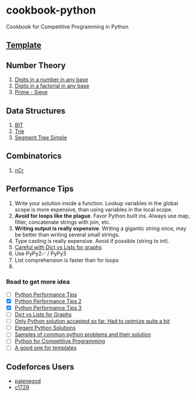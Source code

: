 # cookbook-python
Cookbook for Competitive Programming in Python

## [Template](./template.py)
## Number Theory
1. [Digits in a number in any base](./number-theory/digits_in_a_number.py)
2. [Digits in a factorial in any base](./number-theory/digits_in_factorial_in_any_base.py)
3. [Prime - Sieve](./number-theory/sieve.py)
## Data Structures
1. [BIT](./data-structures/bit.py)
2. [Trie](./data-structures/trie.py)
3. [Segment Tree Simple](./data-structures/seg_tree_simple.py)
## Combinatorics
1. [nCr](./combinatorics/nCr.py)


## Performance Tips
1. Write your solution inside a function. Lookup variables in the global scope is more expensive, than using variables in the local scope.
2. **Avoid for loops like the plague**. Favor Python built ins. Always use map, filter, concatenate strings with join, etc.
3. **Writing output is really expensive**. Writing a gigantic string once, may be better than writing several small strings.
4. Type casting is really expensive. Avoid if possible (string to int).
5. [Careful with Dict vs Lists for graphs](https://codeforces.com/blog/entry/21048)
6. Use PyPy2✅ / PyPy3
7. List comprehension is faster than for loops
8. 

### Read to get more idea
- [ ] [Python Performance Tips](https://wiki.python.org/moin/PythonSpeed/PerformanceTips)  
- [x] [Python Performance Tips 2](https://codeforces.com/blog/entry/21851)  
- [x] [Python Performance Tips 3](https://codeforces.com/blog/entry/63102)  
- [ ] [Dict vs Lists for Graphs](https://codeforces.com/blog/entry/21048)  
- [ ] [Only Python solution accepted so far. Had to optmize quite a bit](https://codeforces.com/blog/entry/21027)
- [ ] [Elegant Python Solutions](https://codeforces.com/blog/entry/60059)  
- [ ] [Samples of common python problems and their solution](https://codeforces.com/blog/entry/48439)
- [ ] [Python for Competitive Programming](https://www.youtube.com/watch?v=ZwAO6qfuJaM&list=PLkCKLm9jrf-QXUBxUaQOqCwI4SNsLBH4Z)  
- [ ] [A good one for templates](https://github.com/cheran-senthil/PyRival)

## Codeforces Users
* [pajenegod](https://codeforces.com/profile/pajenegod)
* [c1729](https://codeforces.com/profile/c1729)
